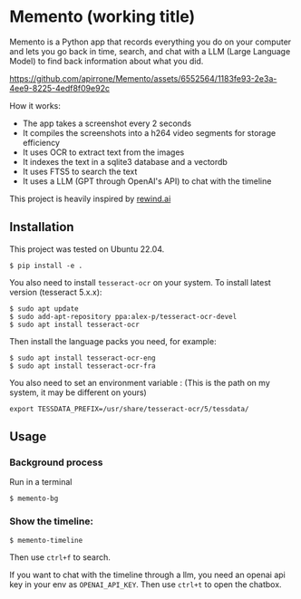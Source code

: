 # Memento (working title)

Memento is a Python app that records everything you do on your computer and lets you go back in time, search, and chat with a LLM (Large Language Model) to find back information about what you did.

https://github.com/apirrone/Memento/assets/6552564/1183fe93-2e3a-4ee9-8225-4edf8f09e92c

How it works:
- The app takes a screenshot every 2 seconds
- It compiles the screenshots into a h264 video segments for storage efficiency
- It uses OCR to extract text from the images
- It indexes the text in a sqlite3 database and a vectordb
- It uses FTS5 to search the text
- It uses a LLM (GPT through OpenAI's API) to chat with the timeline


This project is heavily inspired by [rewind.ai](https://rewind.ai/)




## Installation

This project was tested on Ubuntu 22.04.

```console
$ pip install -e .
```

You also need to install `tesseract-ocr` on your system. To install latest version (tesseract 5.x.x):

```console
$ sudo apt update
$ sudo add-apt-repository ppa:alex-p/tesseract-ocr-devel
$ sudo apt install tesseract-ocr
```
Then install the language packs you need, for example:

```console
$ sudo apt install tesseract-ocr-eng
$ sudo apt install tesseract-ocr-fra
```

You also need to set an environment variable :
(This is the path on my system, it may be different on yours)
```console
export TESSDATA_PREFIX=/usr/share/tesseract-ocr/5/tessdata/
```

## Usage
### Background process
Run in a terminal  
```console
$ memento-bg
```

### Show the timeline:

```console
$ memento-timeline
```

Then use `ctrl+f` to search.

If you want to chat with the timeline through a llm, you need an openai api key in your env as `OPENAI_API_KEY`.
Then use `ctrl+t` to open the chatbox.
  
